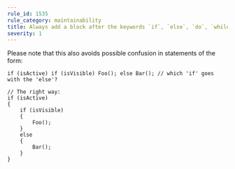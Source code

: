 ```yaml
---
rule_id: 1535
rule_category: maintainability
title: Always add a block after the keywords `if`, `else`, `do`, `while`, `for` and `foreach`
severity: 1
---
```

Please note that this also avoids possible confusion in statements of the form:

	if (isActive) if (isVisible) Foo(); else Bar(); // which 'if' goes with the 'else'?
	
	// The right way:  
	if (isActive)  
	{  
		if (isVisible)  
		{  
			Foo();  
		}  
		else  
		{  
			Bar();  
		}  
	}
